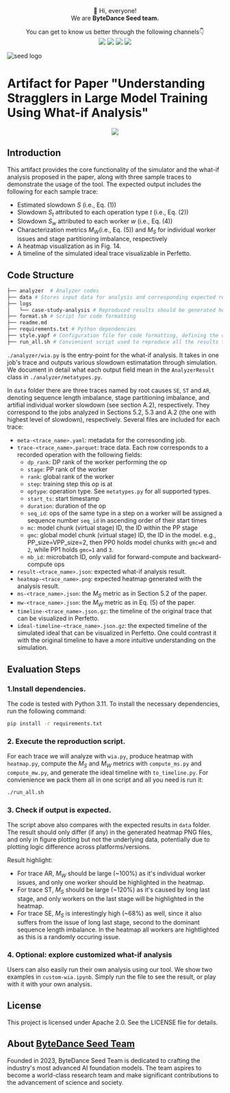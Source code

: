 <div align="center">
 👋 Hi, everyone!
    <br>
    We are <b>ByteDance Seed team.</b>
</div>

<p align="center">
  You can get to know us better through the following channels👇
  <br>
  <a href="https://team.doubao.com/">
    <img src="https://img.shields.io/badge/Website-%231e37ff?style=for-the-badge&logo=bytedance&logoColor=white"></a>
  <a href="https://github.com/user-attachments/assets/469535a8-42f2-4797-acdf-4f7a1d4a0c3e">
    <img src="https://img.shields.io/badge/WeChat-07C160?style=for-the-badge&logo=wechat&logoColor=white"></a>
 <a href="豆包研究员 - 小红书">
    <img src="https://img.shields.io/badge/Xiaohongshu-%23FF2442?style=for-the-badge&logo=xiaohongshu&logoColor=white"></a>
  <a href="https://www.zhihu.com/org/dou-bao-da-mo-xing-tuan-dui/">
    <img src="https://img.shields.io/badge/zhihu-%230084FF?style=for-the-badge&logo=zhihu&logoColor=white"></a>
</p>

![seed logo](https://github.com/user-attachments/assets/c42e675e-497c-4508-8bb9-093ad4d1f216)

# Artifact for Paper "Understanding Stragglers in Large Model Training Using What-if Analysis"
<p align="center">
  <a href="XXX">
    <img src="https://img.shields.io/badge/License-Apache2.0-blue"></a>
</p>

## Introduction
This artifact provides the core functionality of the simulator and the what-if analysis proposed in the paper, along with three sample traces to demonstrate the usage of the tool. The expected output includes the following for each sample trace:
- Estimated slowdown $S$ (i.e., Eq. (1))
- Slowdown $S_t$ attributed to each operation type $t$ (i.e., Eq. (2))
- Slowdown $S_w$ attributed to each worker $w$ (i.e., Eq. (4))
- Characterization metrics $M_W$(i.e., Eq. (5)) and $M_S$ for individual worker issues and stage partitioning imbalance, respectively
- A heatmap visualization as in Fig. 14.
- A timeline of the simulated ideal trace visualizable in Perfetto.

## Code Structure
```bash
├── analyzer  # Analyzer codes
├── data # Stores input data for analysis and corresponding expected results
├── logs
│   └── case-study-analysis # Reproduced results should be generated here and match those in the ../data directory
├── format.sh # Script for code formatting
├── readme.md
├── requirements.txt # Python dependencies
├── style.yapf # Configuration file for code formatting, defining the code style
├── run_all.sh # Convienient script used to reproduce all the results for each trace
```

`./analyzer/wia.py` is the entry-point for the what-if analysis. It takes in one job's trace and outputs various slowdown estimatation through simulation. We document in detail what each output field mean in the `AnalyzerResult` class in `./analyzer/metatypes.py`.

In `data` folder there are three traces named by root causes `SE`, `ST` and `AR`, denoting sequence length imbalance, stage partitioning imbalance, and artifial individual worker slowdown (see section A.2), respectively. They correspond to the jobs analyzed in Sections 5.2, 5.3 and A.2 (the one with highest level of slowdown), respectively.
Several files are included for each trace:
- `meta-<trace_name>.yaml`: metadata for the corresonding job.
- `trace-<trace_name>.parquet`: trace data. Each row corresponds to a recorded operation with the following fields:
  * `dp_rank`: DP rank of the worker performing the op
  * `stage`: PP rank of the worker
  * `rank`: global rank of the worker
  * `step`: training step this op is at
  * `optype`: operation type. See `metatypes.py` for all supported types.
  * `start_ts`: start timestamp
  * `duration`: duration of the op
  * `seq_id`: ops of the same type in a step on a worker will be assigned a sequence number `seq_id` in ascending order of their start times
  * `mc`: model chunk (virtual stage) ID, the ID within the PP stage
  * `gmc`: global model chunk (virtual stage) ID, the ID in the model. e.g., PP_size=VPP_size=2, then PP0 holds model chunks with `gmc=0` and `2`, while PP1 holds `gmc=1` and `3`.
  * `mb_id`: microbatch ID, only valid for forward-compute and backward-compute ops
- `result-<trace_name>.json`: expected what-if analysis result.
- `heatmap-<trace_name>.png`: expected heatmap generated with the analysis result.
- `ms-<trace_name>.json`: the $M_S$ metric as in Section 5.2 of the paper.
- `mw-<trace_name>.json`: the $M_W$ metric as in Eq. (5) of the paper.
- `timeline-<trace_name>.json.gz`: the timeline of the original trace that can be visualized in Perfetto.
- `ideal-timeline-<trace_name>.json.gz`: the expected timeline of the simulated ideal that can be visualized in Perfetto. One could contrast it with the original timeline to have a more intuitive understanding on the simulation.

## Evaluation Steps
### 1.Install dependencies.
  The code is tested with Python 3.11. To install the necessary dependencies, run the following command:
  ```bash
  pip install -r requirements.txt
  ```

### 2. Execute the reproduction script.

  For each trace we will analyze with `wia.py`, produce heatmap with `heatmap.py`, compute the $M_S$ and $M_W$ metrics with `compute_ms.py` and `compute_mw.py`, and generate the ideal timeline with `to_timeline.py`. For convienience we pack them all in one script and all you need is run it:
  ```bash
  ./run_all.sh
  ```

### 3. Check if output is expected.

  The script above also compares with the expected results in `data` folder. The result should only differ (if any) in the generated heatmap PNG files, and only in figure plotting but not the underlying data, potentially due to plotting logic difference across platforms/versions.

  Result highlight:
  - For trace AR, $M_W$ should be large (~100%) as it's individual worker issues, and only one worker should be highlighted in the heatmap.
  - For trace ST, $M_S$ should be large (~120%) as it's caused by long last stage, and only workers on the last stage will be highlighted in the heatmap.
  - For trace SE, $M_S$ is interestingly high (~68%) as well, since it also suffers from the issue of long last stage, second to the dominant sequence length imbalance. In the heatmap all workers are hightlighted as this is a randomly occuring issue.

### 4. Optional: explore customized what-if analysis
  Users can also easily run their own analysis using our tool. We show two examples in `custom-wia.ipynb`. Simply run the file to see the result, or play with it with your own analysis.

## License
This project is licensed under Apache 2.0. See the LICENSE flie for details.


## About [ByteDance Seed Team](https://team.doubao.com/)
Founded in 2023, ByteDance Seed Team is dedicated to crafting the industry's most advanced AI foundation models. The team aspires to become a world-class research team and make significant contributions to the advancement of science and society.